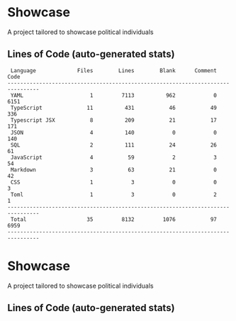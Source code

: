 # Showcase

A project tailored to showcase political individuals

## Lines of Code (auto-generated stats)

```txt<br>--------------------------------------------------------------------------------
 Language             Files        Lines        Blank      Comment         Code
--------------------------------------------------------------------------------
 YAML                     1         7113          962            0         6151
 TypeScript              11          431           46           49          336
 Typescript JSX           8          209           21           17          171
 JSON                     4          140            0            0          140
 SQL                      2          111           24           26           61
 JavaScript               4           59            2            3           54
 Markdown                 3           63           21            0           42
 CSS                      1            3            0            0            3
 Toml                     1            3            0            2            1
--------------------------------------------------------------------------------
 Total                   35         8132         1076           97         6959
--------------------------------------------------------------------------------
```

# Showcase

A project tailored to showcase political individuals

## Lines of Code (auto-generated stats)
